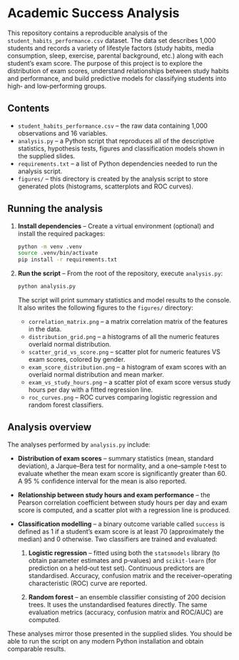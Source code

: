 # Academic Success Analysis

This repository contains a reproducible analysis of the
`student_habits_performance.csv` dataset.  The data set describes 1,000
students and records a variety of lifestyle factors (study habits,
media consumption, sleep, exercise, parental background, etc.) along
with each student’s exam score.  The purpose of this project is to
explore the distribution of exam scores, understand relationships
between study habits and performance, and build predictive models for
classifying students into high‐ and low‐performing groups.

## Contents

* `student_habits_performance.csv` – the raw data containing 1,000
  observations and 16 variables.
* `analysis.py` – a Python script that reproduces all of the
  descriptive statistics, hypothesis tests, figures and classification
  models shown in the supplied slides.
* `requirements.txt` – a list of Python dependencies needed to run
  the analysis script.
* `figures/` – this directory is created by the analysis script to
  store generated plots (histograms, scatterplots and ROC curves).

## Running the analysis

1. **Install dependencies** – Create a virtual environment (optional)
   and install the required packages:

   ```bash
   python -m venv .venv
   source .venv/bin/activate
   pip install -r requirements.txt
   ```

2. **Run the script** – From the root of the repository, execute
   `analysis.py`:

   ```bash
   python analysis.py
   ```

   The script will print summary statistics and model results to the
   console.  It also writes the following figures to the `figures/`
   directory:

   * `correlation_matrix.png` – a matrix correlation matrix of the features in the data.
   * `distribution_grid.png` – a histograms of all the numeric features overlaid normal distribution.
   * `scatter_grid_vs_score.png` – scatter plot for numeric features VS exam scores, colored by gender.
   * `exam_score_distribution.png` – a histogram of exam scores with
     an overlaid normal distribution and mean marker.
   * `exam_vs_study_hours.png` – a scatter plot of exam score versus
     study hours per day with a fitted regression line.
   * `roc_curves.png` – ROC curves comparing logistic regression and
     random forest classifiers.

## Analysis overview

The analyses performed by `analysis.py` include:

* **Distribution of exam scores** – summary statistics (mean,
  standard deviation), a Jarque–Bera test for normality, and a
  one–sample *t*‑test to evaluate whether the mean exam score is
  significantly greater than 60.  A 95 % confidence interval for
  the mean is also reported.

* **Relationship between study hours and exam performance** – the
  Pearson correlation coefficient between study hours per day and
  exam score is computed, and a scatter plot with a regression line
  is produced.

* **Classification modelling** – a binary outcome variable called
  `success` is defined as 1 if a student’s exam score is at least 70
  (approximately the median) and 0 otherwise.  Two classifiers are
  trained and evaluated:

  1. **Logistic regression** – fitted using both the
     `statsmodels` library (to obtain parameter estimates and
     p‑values) and `scikit‑learn` (for prediction on a held‑out test set).  Continuous
     predictors are standardised.  Accuracy, confusion matrix and
     the receiver–operating characteristic (ROC) curve are reported.

  2. **Random forest** – an ensemble classifier consisting of 200
     decision trees.  It uses the unstandardised features directly.  The
     same evaluation metrics (accuracy, confusion matrix and ROC/AUC)
     are computed.

These analyses mirror those presented in the supplied slides.  You
should be able to run the script on any modern Python installation and
obtain comparable results.